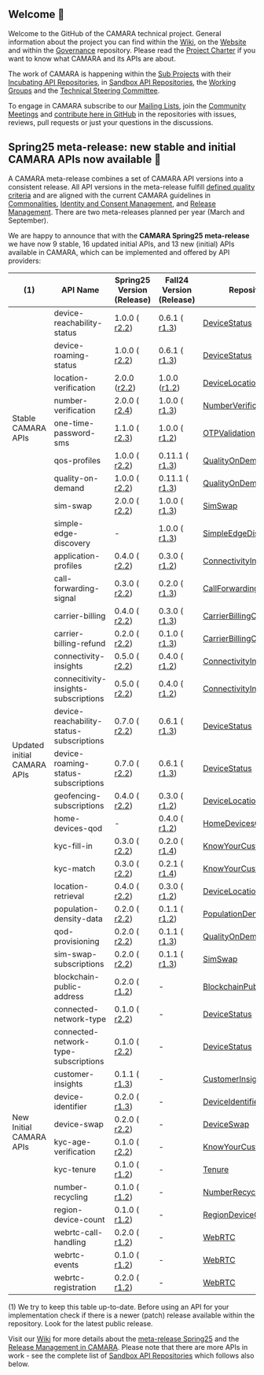 ## Welcome 👋

Welcome to the GitHub of the CAMARA technical project. General information about the project you can find within the [Wiki](https://lf-camaraproject.atlassian.net/wiki/x/AgDe), on the [Website](https://camaraproject.org) and within the [Governance](https://github.com/camaraproject/Governance) repository. Please read the [Project Charter](https://github.com/camaraproject/Governance/blob/main/ProjectCharter.md) if you want to know what CAMARA and its APIs are about.

The work of CAMARA is happening within the [Sub Projects](https://lf-camaraproject.atlassian.net/wiki/x/NQ7e) with their [Incubating API Repositories](https://github.com/search?q=topic%3Aincubating-api-repository+org%3Acamaraproject&type=Repositories), in [Sandbox API Repositories](https://github.com/search?q=topic%3Asandbox-api-repository+org%3Acamaraproject&type=Repositories),
the [Working Groups](https://github.com/search?q=topic%3Aworkinggroup+org%3Acamaraproject&type=Repositories) and the [Technical Steering Committee](https://wiki.camaraproject.org/display/CAM/Technical+Steering+Committee).

To engage in CAMARA subscribe to our [Mailing Lists](https://lists.camaraproject.org/g/all/subgroups), join the [Community Meetings](https://zoom-lfx.platform.linuxfoundation.org/meetings/telcoapi?view=week) and
[contribute here in GitHub](https://github.com/camaraproject/Governance/blob/main/CONTRIBUTING.md) in the repositories with issues, reviews, pull requests or just your questions in the discussions.

## Spring25 meta-release: new stable and initial CAMARA APIs now available 🚀

A CAMARA meta-release combines a set of CAMARA API versions into a consistent release. All API versions in the meta-release fulfill [defined quality criteria](https://github.com/camaraproject/ReleaseManagement/blob/main/documentation/API-Readiness-Checklist.md) and are aligned with the current CAMARA guidelines in [Commonalities](https://github.com/camaraproject/Commonalities), [Identity and Consent Management](https://github.com/camaraproject/IdentityAndConsentManagement), and [Release Management](https://github.com/camaraproject/ReleaseManagement). There are two meta-releases planned per year (March and September).

We are happy to announce that with the **CAMARA Spring25 meta-release** we have now 9 stable, 16 updated initial APIs, and 13 new (initial) APIs available in CAMARA, which can be implemented and offered by API providers:

<!-- ![Overview of the 25 APIs within the CAMARA Fall24 meta-release](/profile/images/CAMARA_Meta-release_Fall24.png) -->

<table>
    <thead>
        <tr>
            <th>(1)</th>
            <th>API Name</th>
            <th>Spring25<br>Version (Release)</th>
            <th>Fall24<br>Version (Release)</th>
            <th>Repository</th>
        </tr>
    </thead>
    <tbody>
        <tr>
            <td rowspan=9>Stable<br>CAMARA APIs</td>
            <td>device-reachability-status</td>
            <td>1.0.0 ( <a href="https://github.com/camaraproject/DeviceStatus/releases/tag/r2.2">r2.2</a>)</td>
            <td>0.6.1 ( <a href="https://github.com/camaraproject/DeviceStatus/releases/tag/r1.3">r1.3</a>)</td>
            <td><a href="https://github.com/camaraproject/DeviceStatus">DeviceStatus</a></td>
        </tr>
        <tr>
            <td>device-roaming-status</td>
            <td>1.0.0 ( <a href="https://github.com/camaraproject/DeviceStatus/releases/tag/r2.2">r2.2</a>)</td>
            <td>0.6.1 ( <a href="https://github.com/camaraproject/DeviceStatus/releases/tag/r1.3">r1.3</a>)</td>
            <td><a href="https://github.com/camaraproject/DeviceStatus">DeviceStatus</a></td>
        </tr>
        <tr>
            <td>location-verification</td>
            <td>2.0.0 (<a href="https://github.com/camaraproject/DeviceLocation/releases/tag/r2.2">r2.2</a>)</td>
            <td>1.0.0 (<a href="https://github.com/camaraproject/DeviceLocation/releases/tag/r1.2">r1.2</a>)</td>
            <td><a href="https://github.com/camaraproject/DeviceLocation">DeviceLocation</a></td>
        </tr>
        <tr>
            <td>number-verification</td>
            <td>2.0.0 ( <a href="https://github.com/camaraproject/NumberVerification/releases/tag/r2.4">r2.4</a>)</td>
            <td>1.0.0 ( <a href="https://github.com/camaraproject/NumberVerification/releases/tag/r1.3">r1.3</a>)</td>
            <td><a href="https://github.com/camaraproject/NumberVerification">NumberVerification</a></td>
        </tr>
        <tr>
            <td>one-time-password-sms</td>
            <td>1.1.0 ( <a href="https://github.com/camaraproject/OTPValidation/releases/tag/r2.3">r2.3</a>)</td>
            <td>1.0.0 ( <a href="https://github.com/camaraproject/OTPValidation/releases/tag/r1.2">r1.2</a>)</td>
            <td><a href="https://github.com/camaraproject/OTPValidation">OTPValidation</a></td>
        </tr>
        <tr>
            <td>qos-profiles</td>
            <td>1.0.0 ( <a href="https://github.com/camaraproject/QualityOnDemand/releases/tag/r2.2">r2.2</a>)</td>
            <td>0.11.1 ( <a href="https://github.com/camaraproject/QualityOnDemand/releases/tag/r1.3">r1.3</a>)</td>
            <td><a href="https://github.com/camaraproject/QualityOnDemand">QualityOnDemand</a></td>
        </tr>
        <tr>
            <td>quality-on-demand</td>
            <td>1.0.0 ( <a href="https://github.com/camaraproject/QualityOnDemand/releases/tag/r2.2">r2.2</a>)</td>
            <td>0.11.1 ( <a href="https://github.com/camaraproject/QualityOnDemand/releases/tag/r1.3">r1.3</a>)</td>
            <td><a href="https://github.com/camaraproject/QualityOnDemand">QualityOnDemand</a></td>
        </tr>
        <tr>
            <td>sim-swap</td>
            <td>2.0.0 ( <a href="https://github.com/camaraproject/SimSwap/releases/tag/r2.2">r2.2</a>)</td>
            <td>1.0.0 ( <a href="https://github.com/camaraproject/SimSwap/releases/tag/r1.3">r1.3</a>)</td>
            <td><a href="https://github.com/camaraproject/SimSwap">SimSwap</a></td>
        </tr>
        <tr>
            <td>simple-edge-discovery</td>
            <td>-</td>
            <td>1.0.0 ( <a href="https://github.com/camaraproject/SimpleEdgeDiscovery/releases/tag/r1.3">r1.3</a>)</td>
            <td><a href="https://github.com/camaraproject/SimpleEdgeDiscovery">SimpleEdgeDiscovery</a></td>
        </tr>
        <tr>
            <td rowspan=16>Updated initial<br>CAMARA APIs</td>
            <td>application-profiles</td>
            <td>0.4.0 ( <a href="https://github.com/camaraproject/ConnectivityInsights/releases/tag/r2.2">r2.2</a>)</td>
            <td>0.3.0 ( <a href="https://github.com/camaraproject/ConnectivityInsights/releases/tag/r1.2">r1.2</a>)</td>
            <td><a href="https://github.com/camaraproject/ConnectivityInsights">ConnectivityInsights</a></td>
        </tr>
        <tr>
            <td>call-forwarding-signal</td>
            <td>0.3.0 ( <a href="https://github.com/camaraproject/CallForwardingSignal/releases/tag/r2.2">r2.2</a>)</td>
            <td>0.2.0 ( <a href="https://github.com/camaraproject/CallForwardingSignal/releases/tag/r1.3">r1.3</a>)</td>
            <td><a href="https://github.com/camaraproject/CallForwardingSignal">CallForwardingSignal</a></td>
        </tr>
        <tr>
            <td>carrier-billing</td>
            <td>0.4.0 ( <a href="https://github.com/camaraproject/CarrierBillingCheckOut/releases/tag/r2.2">r2.2</a>)</td>
            <td>0.3.0 ( <a href="https://github.com/camaraproject/CarrierBillingCheckOut/releases/tag/r1.3">r1.3</a>)</td>
            <td><a href="https://github.com/camaraproject/CarrierBillingCheckOut">CarrierBillingCheckOut</a></td>
        </tr>
        <tr>
            <td>carrier-billing-refund</td>
            <td>0.2.0 ( <a href="https://github.com/camaraproject/CarrierBillingCheckOut/releases/tag/r2.2">r2.2</a>)</td>
            <td>0.1.0 ( <a href="https://github.com/camaraproject/CarrierBillingCheckOut/releases/tag/r1.3">r1.3</a>)</td>
            <td><a href="https://github.com/camaraproject/CarrierBillingCheckOut">CarrierBillingCheckOut</a></td>
        </tr>
        <tr>
            <td>connectivity-insights</td>
            <td>0.5.0 ( <a href="https://github.com/camaraproject/ConnectivityInsights/releases/tag/r2.2">r2.2</a>)</td>
            <td>0.4.0 ( <a href="https://github.com/camaraproject/ConnectivityInsights/releases/tag/r1.2">r1.2</a>)</td>
            <td><a href="https://github.com/camaraproject/ConnectivityInsights">ConnectivityInsights</a></td>
        </tr>
        <tr>
            <td>connecitivity-insights-subscriptions</td>
            <td>0.5.0 ( <a href="https://github.com/camaraproject/ConnectivityInsights/releases/tag/r2.2">r2.2</a>)</td>
            <td>0.4.0 ( <a href="https://github.com/camaraproject/ConnectivityInsights/releases/tag/r1.2">r1.2</a>)</td>
            <td><a href="https://github.com/camaraproject/ConnectivityInsights">ConnectivityInsights</a></td>
        </tr>
        <tr>
            <td>device-reachability-status-subscriptions</td>
            <td>0.7.0 ( <a href="https://github.com/camaraproject/DeviceStatus/releases/tag/r2.2">r2.2</a>)</td>
            <td>0.6.1 ( <a href="https://github.com/camaraproject/DeviceStatus/releases/tag/r1.3">r1.3</a>)</td>
            <td><a href="https://github.com/camaraproject/DeviceStatus">DeviceStatus</a></td>
        </tr>
        <tr>
            <td>device-roaming-status-subscriptions</td>
            <td>0.7.0 ( <a href="https://github.com/camaraproject/DeviceStatus/releases/tag/r1.3">r2.2</a>)</td>
            <td>0.6.1 ( <a href="https://github.com/camaraproject/DeviceStatus/releases/tag/r1.3">r1.3</a>)</td>
            <td><a href="https://github.com/camaraproject/DeviceStatus">DeviceStatus</a></td>
        </tr>
        <tr>
            <td>geofencing-subscriptions</td>
            <td>0.4.0 ( <a href="https://github.com/camaraproject/DeviceLocation/releases/tag/r2.2">r2.2</a>)</td>
            <td>0.3.0 ( <a href="https://github.com/camaraproject/DeviceLocation/releases/tag/r1.2">r1.2</a>)</td>
            <td><a href="https://github.com/camaraproject/DeviceLocation ">DeviceLocation</a></td>
        </tr>
        <tr>
            <td>home-devices-qod</td>
            <td>-</td>
            <td>0.4.0 ( <a href="https://github.com/camaraproject/HomeDevicesQoD/releases/tag/r1.2">r1.2</a>)</td>
            <td><a href="https://github.com/camaraproject/HomeDevicesQoD">HomeDevicesQoD</a></td>
        </tr>
        <tr>
            <td>kyc-fill-in</td>
            <td>0.3.0 ( <a href="https://github.com/camaraproject/KnowYourCustomer/releases/tag/r2.2">r2.2</a>)</td>
            <td>0.2.0 ( <a href="https://github.com/camaraproject/KnowYourCustomer/releases/tag/r1.4">r1.4</a>)</td>
            <td><a href="https://github.com/camaraproject/KnowYourCustomer">KnowYourCustomer</a></td>
        </tr>
        <tr>
            <td>kyc-match</td>
            <td>0.3.0 ( <a href="https://github.com/camaraproject/KnowYourCustomer/releases/tag/r2.2">r2.2</a>)</td>
            <td>0.2.1 ( <a href="https://github.com/camaraproject/KnowYourCustomer/releases/tag/r1.4">r1.4</a>)</td>
            <td><a href="https://github.com/camaraproject/KnowYourCustomer">KnowYourCustomer</a></td>
        </tr>
        <tr>
            <td>location-retrieval</td>
            <td>0.4.0 ( <a href="https://github.com/camaraproject/DeviceLocation/releases/tag/r2.2">r2.2</a>)</td>
            <td>0.3.0 ( <a href="https://github.com/camaraproject/DeviceLocation/releases/tag/r1.2">r1.2</a>)</td>
            <td><a href="https://github.com/camaraproject/DeviceLocation">DeviceLocation</a></td>
        </tr>
        <tr>
            <td>population-density-data</td>
            <td>0.2.0 ( <a href="https://github.com/camaraproject/PopulationDensityData/releases/tag/r2.2">r2.2</a>)</td>
            <td>0.1.1 ( <a href="https://github.com/camaraproject/PopulationDensityData/releases/tag/r1.2">r1.2</a>)</td>
            <td><a href="https://github.com/camaraproject/PopulationDensityData">PopulationDensityData</a></td>
        </tr>
        <tr>
            <td>qod-provisioning</td>
            <td>0.2.0 ( <a href="https://github.com/camaraproject/QualityOnDemand/releases/tag/r2.2">r2.2</a>)</td>
            <td>0.1.1 ( <a href="https://github.com/camaraproject/QualityOnDemand/releases/tag/r1.3">r1.3</a>)</td>
            <td><a href="https://github.com/camaraproject/QualityOnDemand">QualityOnDemand</a></td>
        </tr>
        <tr>
            <td>sim-swap-subscriptions</td>
            <td>0.2.0 ( <a href="https://github.com/camaraproject/SimSwap/releases/tag/r1.3">r2.2</a>)</td>
            <td>0.1.1 ( <a href="https://github.com/camaraproject/SimSwap/releases/tag/r1.3">r1.3</a>)</td>
            <td><a href="https://github.com/camaraproject/SimSwap">SimSwap </a></td>
        </tr>
        <tr>
            <td rowspan=13>New Initial<br>CAMARA APIs</td>
            <td>blockchain-public-address</td>
            <td>0.2.0 ( <a href="https://github.com/camaraproject/BlockchainPublicAddress/releases/tag/r1.2">r1.2</a>)</td>
            <td>-</td>
            <td><a href="https://github.com/camaraproject/BlockchainPublicAddress">BlockchainPublicAddress</a></td>
        </tr>
        <tr>
            <td>connected-network-type</td>
            <td>0.1.0 ( <a href="https://github.com/camaraproject/DeviceStatus/releases/tag/r2.2">r2.2</a>)</td>
            <td>-</td>
            <td><a href="https://github.com/camaraproject/DeviceStatus">DeviceStatus</a></td>
        </tr>
        <tr>
            <td>connected-network-type-subscriptions</td>
            <td>0.1.0 ( <a href="https://github.com/camaraproject/DeviceStatus/releases/tag/r2.2">r2.2</a>)</td>
            <td>-</td>
            <td><a href="https://github.com/camaraproject/DeviceStatus">DeviceStatus</a></td>
        </tr>
        <tr>
            <td>customer-insights</td>
            <td>0.1.1 ( <a href="https://github.com/camaraproject/CustomerInsights/releases/tag/r1.3">r1.3</a>)</td>
            <td>-</td>
            <td><a href="https://github.com/camaraproject/CustomerInsights">CustomerInsights</a></td>
        </tr>
        <tr>
            <td>device-identifier</td>
            <td>0.2.0 ( <a href="https://github.com/camaraproject/DeviceIdentifier/releases/tag/r1.3">r1.3</a>)</td>
            <td>-</td>
            <td><a href="https://github.com/camaraproject/DeviceIdentifier">DeviceIdentifier</a></td>
        </tr>
        <tr>
            <td>device-swap</td>
            <td>0.2.0 ( <a href="https://github.com/camaraproject/DeviceSwap/releases/tag/r2.2">r2.2</a>)</td>
            <td>-</td>
            <td><a href="https://github.com/camaraproject/DeviceSwap">DeviceSwap</a></td>
        </tr>
        <tr>
            <td>kyc-age-verification</td>
            <td>0.1.0 ( <a href="https://github.com/camaraproject/KnowYourCustomer/releases/tag/r2.2">r2.2</a>)</td>
            <td>-</td>
            <td><a href="https://github.com/camaraproject/KnowYourCustomer">KnowYourCustomer</a></td>
        </tr>
        <tr>
            <td>kyc-tenure</td>
            <td>0.1.0 ( <a href="https://github.com/camaraproject/Tenure/releases/tag/r1.2">r1.2</a>)</td>
            <td>-</td>
            <td><a href="https://github.com/camaraproject/Tenure">Tenure</a></td>
        </tr>
        <tr>
            <td>number-recycling</td>
            <td>0.1.0 ( <a href="https://github.com/camaraproject/NumberRecycling/releases/tag/r1.2">r1.2</a>)</td>
            <td>-</td>
            <td><a href="https://github.com/camaraproject/NumberRecycling">NumberRecycling</a></td>
        </tr>
        <tr>
            <td>region-device-count</td>
            <td>0.1.0 ( <a href="https://github.com/camaraproject/RegionDeviceCount/releases/tag/r1.2">r1.2</a>)</td>
            <td>-</td>
            <td><a href="https://github.com/camaraproject/RegionDeviceCount">RegionDeviceCount</a></td>
        </tr>
        <tr>
            <td>webrtc-call-handling</td>
            <td>0.2.0 ( <a href="https://github.com/camaraproject/WebRTC/releases/tag/r1.2">r1.2</a>)</td>
            <td>-</td>
            <td><a href="https://github.com/camaraproject/WebRTC">WebRTC</a></td>
        </tr>
        <tr>
            <td>webrtc-events</td>
            <td>0.1.0 ( <a href="https://github.com/camaraproject/WebRTC/releases/tag/r1.2">r1.2</a>)</td>
            <td>-</td>
            <td><a href="https://github.com/camaraproject/WebRTC">WebRTC</a></td>
        </tr>
        <tr>
            <td>webrtc-registration</td>
            <td>0.2.0 ( <a href="https://github.com/camaraproject/WebRTC/releases/tag/r1.2">r1.2</a>)</td>
            <td>-</td>
            <td><a href="https://github.com/camaraproject/WebRTC">WebRTC</a></td>
        </tr>
    </tbody>
</table>

(1) We try to keep this table up-to-date. Before using an API for your implementation check if there is a newer (patch) release available within the repository. Look for the latest public release.

Visit our [Wiki](https://lf-camaraproject.atlassian.net/wiki/spaces/CAM/overview?mode=global) for more details about the [meta-release Spring25](https://lf-camaraproject.atlassian.net/wiki/x/US7e) and the [Release Management in CAMARA](https://lf-camaraproject.atlassian.net/wiki/x/US7e). Please note that there are more APIs in work - see the complete list of [Sandbox API Repositories](https://github.com/search?q=topic%3Asandbox-api-repository+org%3Acamaraproject&type=Repositories) which follows also below.

